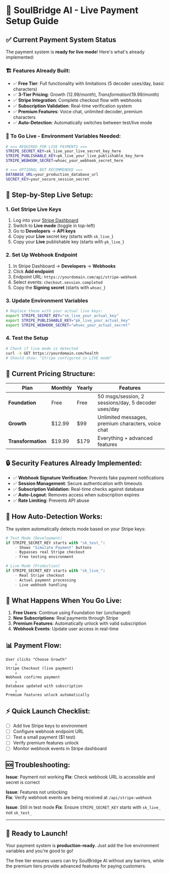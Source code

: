 # 🚀 SoulBridge AI - Live Payment Setup Guide

## ✅ Current Payment System Status
The payment system is **ready for live mode**! Here's what's already implemented:

### 🏗️ **Features Already Built:**
- ✅ **Free Tier**: Full functionality with limitations (5 decoder uses/day, basic characters)
- ✅ **3-Tier Pricing**: Growth ($12.99/month), Transformation ($19.99/month)
- ✅ **Stripe Integration**: Complete checkout flow with webhooks
- ✅ **Subscription Validation**: Real-time verification system
- ✅ **Premium Features**: Voice chat, unlimited decoder, premium characters
- ✅ **Auto-Detection**: Automatically switches between test/live mode

### 🔧 **To Go Live - Environment Variables Needed:**

```bash
# === REQUIRED FOR LIVE PAYMENTS ===
STRIPE_SECRET_KEY=sk_live_your_live_secret_key_here
STRIPE_PUBLISHABLE_KEY=pk_live_your_live_publishable_key_here
STRIPE_WEBHOOK_SECRET=whsec_your_webhook_secret_here

# === OPTIONAL BUT RECOMMENDED ===
DATABASE_URL=your_production_database_url
SECRET_KEY=your_secure_session_secret
```

## 🎯 **Step-by-Step Live Setup:**

### **1. Get Stripe Live Keys**
1. Log into your [Stripe Dashboard](https://dashboard.stripe.com)
2. Switch to **Live mode** (toggle in top-left)
3. Go to **Developers** → **API keys**
4. Copy your **Live** secret key (starts with `sk_live_`)
5. Copy your **Live** publishable key (starts with `pk_live_`)

### **2. Set Up Webhook Endpoint**
1. In Stripe Dashboard → **Developers** → **Webhooks**
2. Click **Add endpoint**
3. Endpoint URL: `https://yourdomain.com/api/stripe-webhook`
4. Select events: `checkout.session.completed`
5. Copy the **Signing secret** (starts with `whsec_`)

### **3. Update Environment Variables**
```bash
# Replace these with your actual live keys:
export STRIPE_SECRET_KEY="sk_live_your_actual_key"
export STRIPE_PUBLISHABLE_KEY="pk_live_your_actual_key"  
export STRIPE_WEBHOOK_SECRET="whsec_your_actual_secret"
```

### **4. Test the Setup**
```bash
# Check if live mode is detected
curl -X GET https://yourdomain.com/health
# Should show: "Stripe configured in LIVE mode"
```

## 🎨 **Current Pricing Structure:**

| Plan | Monthly | Yearly | Features |
|------|---------|--------|----------|
| **Foundation** | Free | Free | 50 msgs/session, 2 sessions/day, 5 decoder uses/day |
| **Growth** | $12.99 | $99 | Unlimited messages, premium characters, voice chat |
| **Transformation** | $19.99 | $179 | Everything + advanced features |

## 🔒 **Security Features Already Implemented:**
- ✅ **Webhook Signature Verification**: Prevents fake payment notifications
- ✅ **Session Management**: Secure authentication with timeouts
- ✅ **Subscription Validation**: Real-time checks against database
- ✅ **Auto-Logout**: Removes access when subscription expires
- ✅ **Rate Limiting**: Prevents API abuse

## 🚦 **How Auto-Detection Works:**

The system automatically detects mode based on your Stripe keys:

```python
# Test Mode (Development)
if STRIPE_SECRET_KEY starts with "sk_test_":
    - Shows "Simulate Payment" buttons
    - Bypasses real Stripe checkout
    - Free testing environment

# Live Mode (Production)  
if STRIPE_SECRET_KEY starts with "sk_live_":
    - Real Stripe checkout
    - Actual payment processing
    - Live webhook handling
```

## 🎯 **What Happens When You Go Live:**

1. **Free Users**: Continue using Foundation tier (unchanged)
2. **New Subscriptions**: Real payments through Stripe
3. **Premium Features**: Automatically unlock with valid subscription
4. **Webhook Events**: Update user access in real-time

## 📊 **Payment Flow:**

```
User clicks "Choose Growth" 
    ↓
Stripe Checkout (live payment)
    ↓
Webhook confirms payment
    ↓
Database updated with subscription
    ↓
Premium features unlock automatically
```

## ⚡ **Quick Launch Checklist:**

- [ ] Add live Stripe keys to environment
- [ ] Configure webhook endpoint URL
- [ ] Test a small payment ($1 test)
- [ ] Verify premium features unlock
- [ ] Monitor webhook events in Stripe dashboard

## 🆘 **Troubleshooting:**

**Issue**: Payment not working
**Fix**: Check webhook URL is accessible and secret is correct

**Issue**: Features not unlocking  
**Fix**: Verify webhook events are being received at `/api/stripe-webhook`

**Issue**: Still in test mode
**Fix**: Ensure `STRIPE_SECRET_KEY` starts with `sk_live_` not `sk_test_`

---

## 🎉 **Ready to Launch!**

Your payment system is **production-ready**. Just add the live environment variables and you're good to go! 

The free tier ensures users can try SoulBridge AI without any barriers, while the premium tiers provide advanced features for paying customers.
